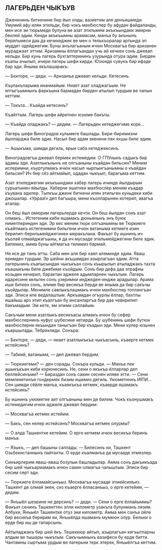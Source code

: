 ## ЛАГЕРЬДЕН ЧЫКЪУВ

Дженкнинъ биткенине бир йыл олды, вазиетим аля денъишмеди.
Умумий афу илян этильди, бир чокъ махбюслер бу афудан файдаланды, мен исе эи тюрьмеде булуна ве азат этильмем акъкъындаки эмирни беклей эдим.
Кенди акъкъымны арамасам, манъа бу акънынъ берильмеси даа да кечикеджек ве мен о телькъоралар артында эп муддет одейджегим.
Буны анълагъаным ичюн Москвагъа бир аризанен мураджаат эттим.
Аризамны ёллагъандан учь ай кечкен сонъ джевап кельди.
Бир кунь лагерь бухгалтерининъ узурында отура эдим.
Бирден къапы ачылып, ичери лагерь шефи кирди.
Юзюнде сувукъ бир ифаде бар эди.
Яныма якълашаракъ:

— Бекторе, — деди. — Аризанъа джевап кельди.
Кетесинъ.

Къулакъларыма инанмайым.
Ниает азат оладжагъым.
Не яптыгъымнынъ фаркъына бармадан бирден атылып турдым ве чапын кеттим.

— Токъта...
Къайда кетесинъ?

Къайттым.
Лагерь шефи айретнен юзюме бакъты.

— Къайда оладжакъ? — дедим. — Лагерьден кетеджегиме коре...

Лагерь шефи Виноградов кульмеге башлады.
Бири-биримизни йылларджа биле эдик.
Насыл бир адам экенини пек яхшы биле эдим.

— Ашыкъма, шимди дегиль, ярыи саба кетеджексинъ.

Виноградовгъа джевап бермек истемедим.
О ГПУнынъ садыкъ бир адамы эди.
Азатлыкънынъ не олгъаныны къайдан бильсин?
Меним ислеримни, къуртулмакъ ичюн насыл чырпынгъанымны о къайдан бильсин?
Ич бир сёз айтмайып, одадан чыкъып, барагыма кеттим.

Азат этиледжегим акъкъындаки хабер лагерь ичинде йылдырым сурьатынен яйылды.
Хаберни эшиткен махбюслер меним къадар къувана эдилер.
Тыпкъы дженк биткени илян этильген куньдеки киби джошалар.
«Урраа!» деп багъыра, мени къолларынен котерип, авагъа аталар.

Он беш йыл омюрим лагерьлерде кечти.
Он беш йылдан сонъ азат олмакъ...
Истегеним киби яшамакъ дюньянынъ энъ буюк ниметлеринден эди.
Эр кес меним тюрк олгъанымны ве Тюркиеге къайтмакъ истегенимни бильгени ичюн ватаныма кетмеге изин берилип-берильмейджегинен меракълана.
Факъат бу ишнинъ ич къолай олмайджагъыны, я да ич мусааде этильмейджегини биле эдик.
Билемиз, амма буны айтмагъа тилимиз бармай.

Не исе де танъ атты.
Саба мен аля бир хаял алеминде эдим.
Яваш еримден турдым.
Эр шейни акъшамдан азырлагъан эдим.
Атта лагерьнинъ къапысындан чыкъкъан сонъ къырылып атыладжакъ тахта къашыкъны биле джебиме къойдым.
Сонъ бир дефа даа этрафны козьден кечирип, барактан аджеле адымларнен чыкътым.
Лагерь идаресине кельген сонъ узеримни инджеден-индже арадылар.
Арама иши биткен сонъ, элиме бир весикъа берди ве яныма да бир сакъчы къойдылар.
Менимле савлыкълашмакъ ичюн махбюслер топлангъан эди.
Эписи иле ведалаштым.
Аркъамдан огъурлы ёллар, бахтлы яшайыш арз этип къалгъан бу инсанларгъа бир даа чевирилип бакъмадым.
Эм кете, эм элими саллайым.

Сакъчым мени азатлыкъ весикъасы алмакъ ичюн бу сефер махбюслернинъ нуфус шубесине кетирди.
Бу шубенинъ шефи бутюн махбюслерни якъындан таныгъан бир къадын эди.
Мени кулер юзьнен къаршылады.
Тебрикледи.
Сонъра:

— Бекторе, — деди, — ниает азатлыкъкъа чыкъасынъ, къаерге кетмек истейсинъ?

— Табиий, ватаныма, — деп джевап бердим.

— Тюркиегеми? — ден сорады.
Сонъра кульди. — Манъа пек ашыкъкъан киби корюнесинъ.
Не, сени о якъкъа ёлларлар деп беллейсинъми? — Бираздан сонъ сакин сеснен иляве этти. — Сени мемлекетинъе гондермек бизим ишимиз дегиль.
Укюметнннъ ИІПИ...
Сен шимди сёйле манъа, къаякъкъа кетмек, къаерде яшамакъ истейсинъ?

Бу ишнинъ укюметке аит олгъаныны мен де билем.
Чокъ къонушмакъ истемедигим ичюн аджеле джевап бердим:

— Москвагъа кетмек истейим.

— Бакъ, сен нелер истейсинъ?
Москвагъа кетмек олурмы?

— О алда Ташкентке кетейим.
О ерге кетмем ичюн весикъа беринъ манъа.

— Языкъ, — деп башыны саллады. — Билесинъ ки, Ташкент Озьбекистаннынъ пайтахты.
О ерде къалманъа да мусааде этмезлер.

Синъирлерим яваш-яваш бозулыи башладылар.
Амма сонъ дакъикъада бнр шей чыкъармамакъ ичюн сакин олмагъа чалыштым.
Эписи бир сесим серт эди.

— Тюркиеге ёлламайсынъыз.
Москвагъа мусааде этмейсинъиз.
Ташкент де олмай экен, сиз къаерге ёлласанъыз, о ерге кетейим, — дедим.

— Янъыёл шеэрине не дерсинъ? — деди. — Сени о ерге ёллайыммы?
Факъат сенинъ Ташкенттен элли километр узакъта булунманъ лязим.
Албуки, Янъыёл Ташкентке отуз эки километр.
Амма мен санъа ойле бир весикъа беририм ки, Янъыёлда яшаманъ мумкюн олур.
Бельки о ерде бир иш де тапарсынъ.

Айтыладжакъ бир шей ёкъ.
Тешеккюр айтып, азырлагъан кягъытларны алдым ве тышары чыкътым.
Сакъчымнынъ вазифеси бу ерде битти.
Чантамны сыртыма урдым ве лагерьни терк этерек, Янъыёлгъа кеттим.
